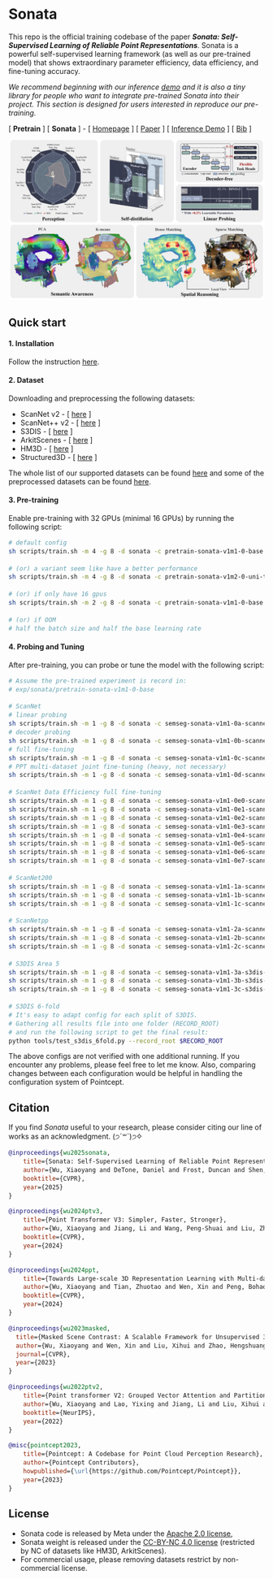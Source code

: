 # Sonata
This repo is the official training codebase of the paper **_Sonata: Self-Supervised Learning of Reliable Point Representations_**. Sonata is a powerful self-supervised learning framework (as well as our pre-trained model) that shows extraordinary parameter efficiency, data efficiency, and fine-tuning accuracy.

*We recommend beginning with our inference [demo](https://github.com/facebookresearch/sonata) and it is also a tiny library for people who want to integrate pre-trained Sonata into their project. This section is designed for users interested in reproduce our pre-training.*

[ **Pretrain** ] [ **Sonata** ] - [ [Homepage](https://xywu.me/sonata/) ] [ [Paper](https://arxiv.org/abs/2503.16429) ] [ [Inference Demo](https://github.com/facebookresearch/sonata) ] [ [Bib](#citation) ]

<div align='left'>
<img src="https://raw.githubusercontent.com/pointcept/assets/main/sonata/teaser.png" alt="teaser" width="800" />
</div>

## Quick start

#### 1. Installation
Follow the instruction [here](https://github.com/Pointcept/Pointcept?tab=readme-ov-file#installation).

#### 2. Dataset
Downloading and preprocessing the following datasets:
- ScanNet v2 - [ [here](https://github.com/Pointcept/Pointcept?tab=readme-ov-file#scannet-v2) ]
- ScanNet++ v2 - [ [here](https://github.com/Pointcept/Pointcept?tab=readme-ov-file#scannet) ]
- S3DIS - [ [here](https://github.com/Pointcept/Pointcept?tab=readme-ov-file#s3dis) ]
- ArkitScenes - [ [here](https://github.com/Pointcept/Pointcept?tab=readme-ov-file#arkitscenes) ]
- HM3D - [ [here](https://github.com/Pointcept/Pointcept?tab=readme-ov-file#habitat---matterport-3d-hm3d) ]
- Structured3D - [ [here](https://github.com/Pointcept/Pointcept?tab=readme-ov-file#structured3d) ]

The whole list of our supported datasets can be found [here](https://github.com/Pointcept/Pointcept?tab=readme-ov-file#data-preparation) and some of the preprocessed datasets can be found [here](https://huggingface.co/Pointcept).


#### 3. Pre-training
Enable pre-training with 32 GPUs (minimal 16 GPUs) by running the following script:
```bash
# default config
sh scripts/train.sh -m 4 -g 8 -d sonata -c pretrain-sonata-v1m1-0-base -n pretrain-sonata-v1m1-0-base

# (or) a variant seem like have a better performance
sh scripts/train.sh -m 4 -g 8 -d sonata -c pretrain-sonata-v1m2-0-uni-teacher-head -n pretrain-sonata-v1m2-0-uni-teacher-head

# (or) if only have 16 gpus
sh scripts/train.sh -m 2 -g 8 -d sonata -c pretrain-sonata-v1m1-0-base -n pretrain-sonata-v1m1-0-base

# (or) if OOM
# half the batch size and half the base learning rate
```

#### 4. Probing and Tuning
After pre-training, you can probe or tune the model with the following script:
```bash
# Assume the pre-trained experiment is record in:
# exp/sonata/pretrain-sonata-v1m1-0-base

# ScanNet 
# linear probing
sh scripts/train.sh -m 1 -g 8 -d sonata -c semseg-sonata-v1m1-0a-scannet-lin -n semseg-sonata-v1m1-0-base-0a-scannet-lin -w exp/sonata/pretrain-sonata-v1m1-0-base/model/model_last.pth
# decoder probing
sh scripts/train.sh -m 1 -g 8 -d sonata -c semseg-sonata-v1m1-0b-scannet-dec -n semseg-sonata-v1m1-0-base-0b-scannet-dec -w exp/sonata/pretrain-sonata-v1m1-0-base/model/model_last.pth
# full fine-tuning
sh scripts/train.sh -m 1 -g 8 -d sonata -c semseg-sonata-v1m1-0c-scannet-ft -n semseg-sonata-v1m1-0-base-0c-scannet-ft -w exp/sonata/pretrain-sonata-v1m1-0-base/model/model_last.pth
# PPT multi-dataset joint fine-tuning (heavy, not necessary)
sh scripts/train.sh -m 1 -g 8 -d sonata -c semseg-sonata-v1m1-0d-scannet-ppt -n semseg-sonata-v1m1-0-base-0d-scannet-ppt -w exp/sonata/pretrain-sonata-v1m1-0-base/model/model_last.pth

# ScanNet Data Efficiency full fine-tuning
sh scripts/train.sh -m 1 -g 8 -d sonata -c semseg-sonata-v1m1-0e0-scannet-ft-la20 -n semseg-sonata-v1m1-0-base-0e0-scannet-ft-la20 -w exp/sonata/pretrain-sonata-v1m1-0-base/model/model_last.pth
sh scripts/train.sh -m 1 -g 8 -d sonata -c semseg-sonata-v1m1-0e1-scannet-ft-la50 -n semseg-sonata-v1m1-0-base-0e1-scannet-ft-la50 -w exp/sonata/pretrain-sonata-v1m1-0-base/model/model_last.pth
sh scripts/train.sh -m 1 -g 8 -d sonata -c semseg-sonata-v1m1-0e2-scannet-ft-la100 -n semseg-sonata-v1m1-0-base-0e2-scannet-ft-la100 -w exp/sonata/pretrain-sonata-v1m1-0-base/model/model_last.pth
sh scripts/train.sh -m 1 -g 8 -d sonata -c semseg-sonata-v1m1-0e3-scannet-ft-la200 -n semseg-sonata-v1m1-0-base-0e3-scannet-ft-la200 -w exp/sonata/pretrain-sonata-v1m1-0-base/model/model_last.pth
sh scripts/train.sh -m 1 -g 8 -d sonata -c semseg-sonata-v1m1-0e4-scannet-ft-lr1 -n semseg-sonata-v1m1-0-base-0e4-scannet-ft-lr1 -w exp/sonata/pretrain-sonata-v1m1-0-base/model/model_last.pth
sh scripts/train.sh -m 1 -g 8 -d sonata -c semseg-sonata-v1m1-0e5-scannet-ft-lr5 -n semseg-sonata-v1m1-0-base-0e5-scannet-ft-lr5 -w exp/sonata/pretrain-sonata-v1m1-0-base/model/model_last.pth
sh scripts/train.sh -m 1 -g 8 -d sonata -c semseg-sonata-v1m1-0e6-scannet-ft-lr10 -n semseg-sonata-v1m1-0-base-0e6-scannet-ft-lr10 -w exp/sonata/pretrain-sonata-v1m1-0-base/model/model_last.pth
sh scripts/train.sh -m 1 -g 8 -d sonata -c semseg-sonata-v1m1-0e7-scannet-ft-lr20 -n semseg-sonata-v1m1-0-base-0e7-scannet-ft-lr20 -w exp/sonata/pretrain-sonata-v1m1-0-base/model/model_last.pth

# ScanNet200
sh scripts/train.sh -m 1 -g 8 -d sonata -c semseg-sonata-v1m1-1a-scannet200-lin -n semseg-sonata-v1m1-0-base-1a-scannet200-lin -w exp/sonata/pretrain-sonata-v1m1-0-base/model/model_last.pth
sh scripts/train.sh -m 1 -g 8 -d sonata -c semseg-sonata-v1m1-1b-scannet200-dec -n semseg-sonata-v1m1-0-base-1b-scannet200-dec -w exp/sonata/pretrain-sonata-v1m1-0-base/model/model_last.pth
sh scripts/train.sh -m 1 -g 8 -d sonata -c semseg-sonata-v1m1-1c-scannet200-ft -n semseg-sonata-v1m1-0-base-1c-scannet200-ft -w exp/sonata/pretrain-sonata-v1m1-0-base/model/model_last.pth

# ScanNetpp
sh scripts/train.sh -m 1 -g 8 -d sonata -c semseg-sonata-v1m1-2a-scannetpp-lin -n semseg-sonata-v1m1-0-base-2a-scannetpp-lin -w exp/sonata/pretrain-sonata-v1m1-0-base/model/model_last.pth
sh scripts/train.sh -m 1 -g 8 -d sonata -c semseg-sonata-v1m1-2b-scannetpp-dec -n semseg-sonata-v1m1-0-base-2b-scannetpp-dec -w exp/sonata/pretrain-sonata-v1m1-0-base/model/model_last.pth
sh scripts/train.sh -m 1 -g 8 -d sonata -c semseg-sonata-v1m1-2c-scannetpp-ft -n semseg-sonata-v1m1-0-base-2c-scannetpp-ft -w exp/sonata/pretrain-sonata-v1m1-0-base/model/model_last.pth

# S3DIS Area 5
sh scripts/train.sh -m 1 -g 8 -d sonata -c semseg-sonata-v1m1-3a-s3dis-lin -n semseg-sonata-v1m1-0-base-3a-s3dis-lin -w exp/sonata/pretrain-sonata-v1m1-0-base/model/model_last.pth
sh scripts/train.sh -m 1 -g 8 -d sonata -c semseg-sonata-v1m1-3b-s3dis-dec -n semseg-sonata-v1m1-0-base-3b-s3dis-dec -w exp/sonata/pretrain-sonata-v1m1-0-base/model/model_last.pth
sh scripts/train.sh -m 1 -g 8 -d sonata -c semseg-sonata-v1m1-3c-s3dis-ft -n semseg-sonata-v1m1-0-base-3c-s3dis-ft -w exp/sonata/pretrain-sonata-v1m1-0-base/model/model_last.pth

# S3DIS 6-fold
# It's easy to adapt config for each split of S3DIS.
# Gathering all results file into one folder (RECORD_ROOT) 
# and run the following script to get the final result:
python tools/test_s3dis_6fold.py --record_root $RECORD_ROOT
```
The above configs are not verified with one additional running. If you encounter any problems, please feel free to let me know. Also, comparing changes between each configuration would be helpful in handling the configuration system of Pointcept.

## Citation
If you find _Sonata_ useful to your research, please consider citing our line of works as an acknowledgment. (੭ˊ꒳​ˋ)੭✧
```bib
@inproceedings{wu2025sonata,
    title={Sonata: Self-Supervised Learning of Reliable Point Representations},
    author={Wu, Xiaoyang and DeTone, Daniel and Frost, Duncan and Shen, Tianwei and Xie, Chris and Yang, Nan and Engel, Jakob and Newcombe, Richard and Zhao, Hengshuang and Straub, Julian},
    booktitle={CVPR},
    year={2025}
}
```

```bib
@inproceedings{wu2024ptv3,
    title={Point Transformer V3: Simpler, Faster, Stronger},
    author={Wu, Xiaoyang and Jiang, Li and Wang, Peng-Shuai and Liu, Zhijian and Liu, Xihui and Qiao, Yu and Ouyang, Wanli and He, Tong and Zhao, Hengshuang},
    booktitle={CVPR},
    year={2024}
}
```
```bib
@inproceedings{wu2024ppt,
    title={Towards Large-scale 3D Representation Learning with Multi-dataset Point Prompt Training},
    author={Wu, Xiaoyang and Tian, Zhuotao and Wen, Xin and Peng, Bohao and Liu, Xihui and Yu, Kaicheng and Zhao, Hengshuang},
    booktitle={CVPR},
    year={2024}
}
```
```bib
@inproceedings{wu2023masked,
  title={Masked Scene Contrast: A Scalable Framework for Unsupervised 3D Representation Learning},
  author={Wu, Xiaoyang and Wen, Xin and Liu, Xihui and Zhao, Hengshuang},
  journal={CVPR},
  year={2023}
}
```
```bib
@inproceedings{wu2022ptv2,
    title={Point transformer V2: Grouped Vector Attention and Partition-based Pooling},
    author={Wu, Xiaoyang and Lao, Yixing and Jiang, Li and Liu, Xihui and Zhao, Hengshuang},
    booktitle={NeurIPS},
    year={2022}
}
```
```bib
@misc{pointcept2023,
    title={Pointcept: A Codebase for Point Cloud Perception Research},
    author={Pointcept Contributors},
    howpublished={\url{https://github.com/Pointcept/Pointcept}},
    year={2023}
}
```

## License
- Sonata code is released by Meta under the [Apache 2.0 license](https://github.com/facebookresearch/sonata/blob/main/LICENSE),
- Sonata weight is released under the [CC-BY-NC 4.0 license](https://creativecommons.org/licenses/by-nc/4.0/deed.en)
(restricted by NC of datasets like HM3D, ArkitScenes).
- For commercial usage, please removing datasets restrict by non-commercial license.
